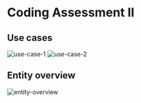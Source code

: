 # Coding Assessment II

## Use cases
![use-case-1](https://user-images.githubusercontent.com/20500388/158004871-e45494b2-31cd-40bc-b0ad-5b4268c9ed9d.png)
![use-case-2](https://user-images.githubusercontent.com/20500388/158004872-b925ddcd-d8fa-4516-b04e-a182c29bba20.png)

## Entity overview
![entity-overview](https://user-images.githubusercontent.com/20500388/158004874-4ab623f0-1f7d-4703-8908-f4872e2a22a3.png)
